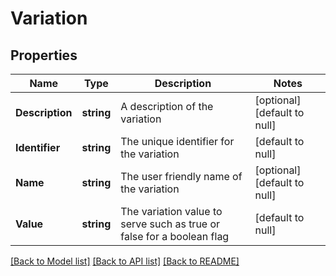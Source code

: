 # Variation

## Properties
Name | Type | Description | Notes
------------ | ------------- | ------------- | -------------
**Description** | **string** | A description of the variation | [optional] [default to null]
**Identifier** | **string** | The unique identifier for the variation | [default to null]
**Name** | **string** | The user friendly name of the variation | [optional] [default to null]
**Value** | **string** | The variation value to serve such as true or false for a boolean flag | [default to null]

[[Back to Model list]](../README.md#documentation-for-models) [[Back to API list]](../README.md#documentation-for-api-endpoints) [[Back to README]](../README.md)


